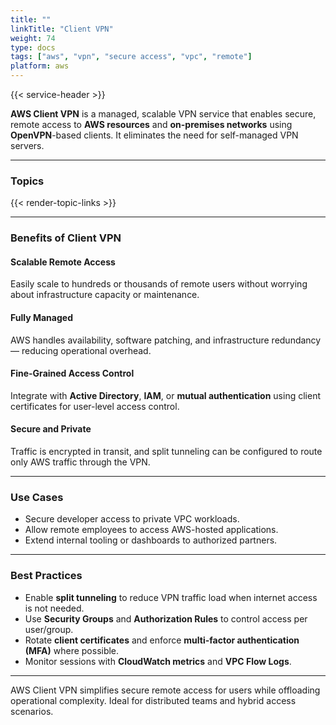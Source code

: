 ```yaml
---
title: ""
linkTitle: "Client VPN"
weight: 74
type: docs
tags: ["aws", "vpn", "secure access", "vpc", "remote"]
platform: aws
---
```


{{< service-header >}}

**AWS Client VPN** is a managed, scalable VPN service that enables secure, remote access to **AWS resources** and **on-premises networks** using **OpenVPN**-based clients. It eliminates the need for self-managed VPN servers.

---

### Topics

{{< render-topic-links >}}

---

### Benefits of Client VPN

#### Scalable Remote Access

Easily scale to hundreds or thousands of remote users without worrying about infrastructure capacity or maintenance.

#### Fully Managed

AWS handles availability, software patching, and infrastructure redundancy — reducing operational overhead.

#### Fine-Grained Access Control

Integrate with **Active Directory**, **IAM**, or **mutual authentication** using client certificates for user-level access control.

#### Secure and Private

Traffic is encrypted in transit, and split tunneling can be configured to route only AWS traffic through the VPN.

---

### Use Cases

- Secure developer access to private VPC workloads.
- Allow remote employees to access AWS-hosted applications.
- Extend internal tooling or dashboards to authorized partners.

---

### Best Practices

- Enable **split tunneling** to reduce VPN traffic load when internet access is not needed.
- Use **Security Groups** and **Authorization Rules** to control access per user/group.
- Rotate **client certificates** and enforce **multi-factor authentication (MFA)** where possible.
- Monitor sessions with **CloudWatch metrics** and **VPC Flow Logs**.

---

AWS Client VPN simplifies secure remote access for users while offloading operational complexity. Ideal for distributed teams and hybrid access scenarios.
